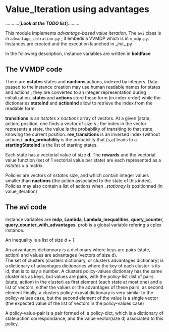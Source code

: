 # Value_Iteration using advantages



...........[***Look at the TODO list***]......... 

This module implements _advantage-based value iteration_. The `avi` class is in `advantage_iteration.py` ; it embeds 
a VVMDP which is in `m_mdp.py`.  Instances are created and the execution launched in \__init__.py

In the following description, instance variables are written in **boldface** 

## The VVMDP code
There are **nstates** states and **nactions** actions, indexed by integers. Data passed to the instance creation may
use human readable names for states and actions ; they are converted to an integer representation during initialization.
**states** and **actions** store these form (in index order) while the dictionaries **stateInd** and **actionInd** 
allow to retrieve the index from the readable form.
 
 **transitions** is an _nstates x nactions_ array of vectors. At a given [state, action] position, one finds a vector 
 of size s ; the 
 index in the vector represents a state, the value is the probability of transiting to that state, knowing the current 
 position.
 **rev_transitions** is an inversed index (without actions).  **auto_probability** is the probability that (s,a) leads 
 to a. **startingStateInd** is the list of starting states.
  
 Each state has a vectorial value of size **d**. The **rewards** and the vectorial value function (set of 1 vectorial 
 value  per state) are each represented as a _nstates x d_ matrix. 

  Policies are vectors of _nstates_ size, and which  contain integer values smaller than **nactions** (the action 
  associated to the state of this index). Policies may also contain a list of actions when *\_stationay* is positionned
  (in value_iteration)
  
## The avi code
  Instance variables are **mdp**, **Lambda**, **Lambda_inequalities**, **query_counter**, 
  **query_counter_with_advantages**.
  prob is a global variable refering a cplex instance.
  
  An inequality is a list of size _d + 1_. 
  
  An advantages dictionnary is a dictionary where keys are pairs (state, action) and values are advantages (vectors 
  of size d).  
  The set of clusters (clusters dictionary, or clusters advantages dictionary) is a dictionary of advantages 
  dictionaries where the key of each cluster is its id, that is to say a number.
  A clusters policy-values dictionary has the same cluster ids as keys, but values are pairs, with the 
  policy-list (list of pairs (state, action) in the cluster) as first element (each state at most one) and a list of 
  vectors, either the values or the advantages of these pairs, as second element
  Finally, a clusters policy-expval dictionary is very similar to the policy-values case, but the second element of the 
  value is a single vector (the expected value of the list of vectors in the policy-values case)
  
  A policy-value-pair is a pair formed of: a policy-dict, which is a dictionary of state:action correspondance, and the 
  value vector(size d) associated to this policy.
  
  